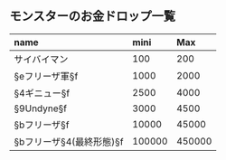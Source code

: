 ## モンスターのお金ドロップ一覧
|name|mini|Max|
|:---|:---|:---|
|サイバイマン|100|200|
|§eフリーザ軍§f|1000|2000|
|§4ギニュー§f|2500|4000|
|§9Undyne§f|3000|4500|
|§bフリーザ§f|10000|45000|
|§bフリーザ§4(最終形態)§f|100000|450000|
